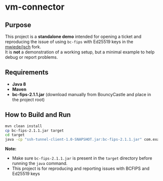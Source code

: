 # vm-connector

## Purpose

This project is a **standalone demo** intended for opening a ticket and reproducing the issue of using `bc-fips` with Ed25519 keys in the [mwiede/jsch](https://github.com/mwiede/jsch) fork.  
It is **not** a demonstration of a working setup, but a minimal example to help debug or report problems.

## Requirements

- **Java 8**
- **Maven**
- **bc-fips-2.1.1.jar** (download manually from BouncyCastle and place in the project root)

## How to Build and Run

```sh
mvn clean install
cp bc-fips-2.1.1.jar target
cd target
java -cp "ssh-tunnel-client-1.0-SNAPSHOT.jar:bc-fips-2.1.1.jar" com.example.SshTunnelDemo
```

**Note:**  
- Make sure `bc-fips-2.1.1.jar` is present in the `target` directory before running the `java` command.
- This project is for reproducing and reporting issues with BCFIPS and Ed25519 keys